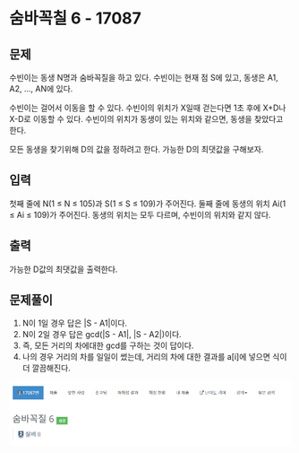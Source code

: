 # 숨바꼭칠 6 - 17087

## 문제

수빈이는 동생 N명과 숨바꼭질을 하고 있다. 수빈이는 현재 점 S에 있고, 동생은 A1, A2, ..., AN에 있다.

수빈이는 걸어서 이동을 할 수 있다. 수빈이의 위치가 X일때 걷는다면 1초 후에 X+D나 X-D로 이동할 수 있다. 수빈이의 위치가 동생이 있는 위치와 같으면, 동생을 찾았다고 한다.

모든 동생을 찾기위해 D의 값을 정하려고 한다. 가능한 D의 최댓값을 구해보자.

## 입력

첫째 줄에 N(1 ≤ N ≤ 105)과 S(1 ≤ S ≤ 109)가 주어진다. 둘째 줄에 동생의 위치 Ai(1 ≤ Ai ≤ 109)가 주어진다. 동생의 위치는 모두 다르며, 수빈이의 위치와 같지 않다.

## 출력

가능한 D값의 최댓값을 출력한다.

## 문제풀이

1. N이 1일 경우 답은 |S - A1|이다.
2. N이 2일 경우 답은 gcd(|S - A1|, |S - A2|)이다.
3. 즉, 모든 거리의 차에대한 gcd를 구하는 것이 답이다.
4. 나의 경우 거리의 차를 일일이 썼는데, 거리의 차에 대한 결과를 a[i]에 넣으면 식이 더 깔끔해진다.

![](./img/1.PNG)
